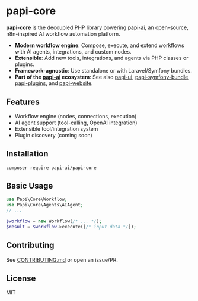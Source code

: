 # papi-core

**papi-core** is the decoupled PHP library powering [papi-ai](https://github.com/papi-ai), an open-source, n8n-inspired AI workflow automation platform.

- **Modern workflow engine**: Compose, execute, and extend workflows with AI agents, integrations, and custom nodes.
- **Extensible**: Add new tools, integrations, and agents via PHP classes or plugins.
- **Framework-agnostic**: Use standalone or with Laravel/Symfony bundles.
- **Part of the [papi-ai](https://github.com/papi-ai) ecosystem**: See also [papi-ui](https://github.com/papi-ai/papi-ui), [papi-symfony-bundle](https://github.com/papi-ai/papi-symfony-bundle), [papi-plugins](https://github.com/papi-ai/papi-plugins), and [papi-website](https://github.com/papi-ai/papi-website).

## Features
- Workflow engine (nodes, connections, execution)
- AI agent support (tool-calling, OpenAI integration)
- Extensible tool/integration system
- Plugin discovery (coming soon)

## Installation

```
composer require papi-ai/papi-core
```

## Basic Usage

```php
use Papi\Core\Workflow;
use Papi\Core\Agents\AIAgent;
// ...

$workflow = new Workflow(/* ... */);
$result = $workflow->execute([/* input data */]);
```

## Contributing
See [CONTRIBUTING.md](CONTRIBUTING.md) or open an issue/PR.

## License
MIT 